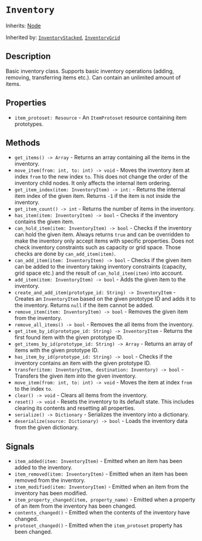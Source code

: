 # `Inventory`

Inherits: [Node](https://docs.godotengine.org/en/stable/classes/class_node.html)

Inherited by: [`InventoryStacked`](./inventory_stacked.md), [`InventoryGrid`](./inventory_grid.md)

## Description

Basic inventory class. Supports basic inventory operations (adding, removing, transferring items etc.). Can contain an unlimited amount of items.

## Properties

* `item_protoset: Resource` - An `ItemProtoset` resource containing item prototypes.

## Methods

* `get_items() -> Array` - Returns an array containing all the items in the inventory.
* `move_item(from: int, to: int) -> void` - Moves the inventory item at index `from` to the new index `to`. This does not change the order of the inventory child nodes. It only affects the internal item ordering.
* `get_item_index(item: InventoryItem) -> int:` - Returns the internal item index of the given item. Returns `-1` if the item is not inside the inventory.
* `get_item_count() -> int` - Returns the number of items in the inventory.
* `has_item(item: InventoryItem) -> bool` - Checks if the inventory contains the given item.
* `can_hold_item(item: InventoryItem) -> bool` - Checks if the inventory can hold the given item. Always returns `true` and can be overridden to make the inventory only accept items with specific properties. Does not check inventory constraints such as capacity or grid space. Those checks are done by `can_add_item(item)`.
* `can_add_item(item: InventoryItem) -> bool` - Checks if the given item can be added to the inventory taking inventory constraints (capacity, grid space etc.) and the result of `can_hold_item(item)` into account.
* `add_item(item: InventoryItem) -> bool` - Adds the given item to the inventory.
* `create_and_add_item(prototype_id: String) -> InventoryItem` - Creates an `InventoryItem` based on the given prototype ID and adds it to the inventory. Returns `null` if the item cannot be added.
* `remove_item(item: InventoryItem) -> bool` - Removes the given item from the inventory.
* `remove_all_items() -> bool` - Removes the all items from the inventory.
* `get_item_by_id(prototype_id: String) -> InventoryItem` - Returns the first found item with the given prototype ID.
* `get_items_by_id(prototype_id: String) -> Array` - Returns an array of items with the given prototype ID.
* `has_item_by_id(prototype_id: String) -> bool` - Checks if the inventory contains an item with the given prototype ID.
* `transfer(item: InventoryItem, destination: Inventory) -> bool` - Transfers the given item into the given inventory.
* `move_item(from: int, to: int) -> void` - Moves the item at index `from` to the index `to`.
* `clear() -> void` - Clears all items from the inventory.
* `reset() -> void` - Resets the inventory to its default state. This includes clearing its contents and resetting all properties.
* `serialize() -> Dictionary` - Serializes the inventory into a dictionary.
* `deserialize(source: Dictionary) -> bool` - Loads the inventory data from the given dictionary.

## Signals

* `item_added(item: InventoryItem)` - Emitted when an item has been added to the inventory.
* `item_removed(item: InventoryItem)` - Emitted when an item has been removed from the inventory.
* `item_modified(item: InventoryItem)` - Emitted when an item from the inventory has been modified.
* `item_property_changed(item, property_name)` - Emitted when a property of an item from the inventory has been changed.
* `contents_changed()` - Emitted when the contents of the inventory have changed.
* `protoset_changed()` - Emitted when the `item_protoset` property has been changed.